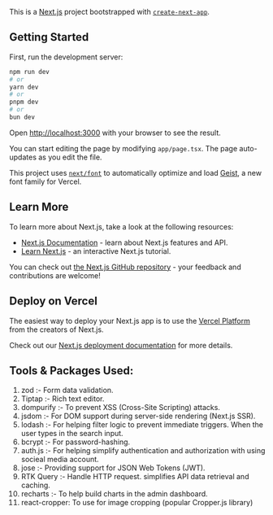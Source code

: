 This is a [Next.js](https://nextjs.org) project bootstrapped with [`create-next-app`](https://nextjs.org/docs/app/api-reference/cli/create-next-app).

## Getting Started

First, run the development server:

```bash
npm run dev
# or
yarn dev
# or
pnpm dev
# or
bun dev
```

Open [http://localhost:3000](http://localhost:3000) with your browser to see the result.

You can start editing the page by modifying `app/page.tsx`. The page auto-updates as you edit the file.

This project uses [`next/font`](https://nextjs.org/docs/app/building-your-application/optimizing/fonts) to automatically optimize and load [Geist](https://vercel.com/font), a new font family for Vercel.

## Learn More

To learn more about Next.js, take a look at the following resources:

- [Next.js Documentation](https://nextjs.org/docs) - learn about Next.js features and API.
- [Learn Next.js](https://nextjs.org/learn) - an interactive Next.js tutorial.

You can check out [the Next.js GitHub repository](https://github.com/vercel/next.js) - your feedback and contributions are welcome!

## Deploy on Vercel

The easiest way to deploy your Next.js app is to use the [Vercel Platform](https://vercel.com/new?utm_medium=default-template&filter=next.js&utm_source=create-next-app&utm_campaign=create-next-app-readme) from the creators of Next.js.

Check out our [Next.js deployment documentation](https://nextjs.org/docs/app/building-your-application/deploying) for more details.


Tools & Packages Used:
----------------------
1. zod :- Form data validation.
2. Tiptap :- Rich text editor.
3. dompurify :- To prevent XSS (Cross-Site Scripting) attacks.
4. jsdom :- For DOM support during server-side rendering (Next.js SSR).
5. lodash :- For helping filter logic to prevent immediate triggers. When the user types in the search input.
6. bcrypt :- For password-hashing.
7. auth.js :- For helping simplify authentication and authorization with using socieal media account.
8. jose :- Providing support for JSON Web Tokens (JWT).
9. RTK Query :- Handle HTTP request. simplifies API data retrieval and caching.
10. recharts :- To help build charts in the admin dashboard.
11. react-cropper: To use for image cropping (popular Cropper.js library)